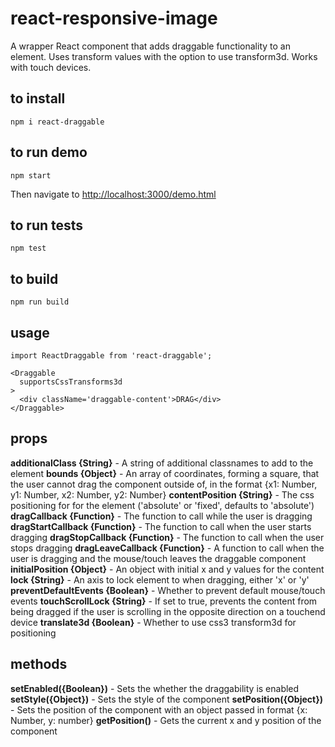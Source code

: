 # react-responsive-image
A wrapper React component that adds draggable functionality to an element. Uses transform values with the option to use transform3d. Works with touch devices.

## to install
```
npm i react-draggable
```

## to run demo
```
npm start
```
Then navigate to [http://localhost:3000/demo.html](http://localhost:3000/demo.html)

## to run tests
```
npm test
```

## to build
```
npm run build
```

## usage
```
import ReactDraggable from 'react-draggable';

<Draggable
  supportsCssTransforms3d
>
  <div className='draggable-content'>DRAG</div>
</Draggable>

```

## props
**additionalClass {String}** - A string of additional classnames to add to the element
**bounds {Object}** - An array of coordinates, forming a square, that the user cannot drag the component outside of, in the format {x1: Number, y1: Number, x2: Number, y2: Number}
**contentPosition {String}** - The css positioning for for the element ('absolute' or 'fixed', defaults to 'absolute')
**dragCallback {Function}** - The function to call while the user is dragging
**dragStartCallback {Function}** - The function to call when the user starts dragging
**dragStopCallback {Function}** - The function to call when the user stops dragging
**dragLeaveCallback {Function}** - A function to call when the user is dragging and the mouse/touch leaves the draggable component
**initialPosition {Object}** - An object with initial x and y values for the content
**lock {String}** - An axis to lock element to when dragging, either 'x' or 'y'
**preventDefaultEvents {Boolean}** - Whether to prevent default mouse/touch events
**touchScrollLock {String}** - If set to true, prevents the content from being dragged if the user is scrolling in the opposite direction on a touchend device
**translate3d {Boolean}** - Whether to use css3 transform3d for positioning

## methods
**setEnabled({Boolean})** - Sets the whether the draggability is enabled
**setStyle({Object})** - Sets the style of the component
**setPosition({Object})** - Sets the position of the component with an object passed in format {x: Number, y: number}
**getPosition()** - Gets the current x and y position of the component
